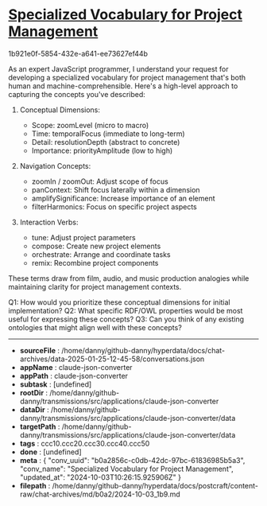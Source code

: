 # [Specialized Vocabulary for Project Management](https://claude.ai/chat/b0a2856c-c0db-42dc-97bc-61836985b5a3)

1b921e0f-5854-432e-a641-ee73627ef44b

 As an expert JavaScript programmer, I understand your request for developing a specialized vocabulary for project management that's both human and machine-comprehensible. Here's a high-level approach to capturing the concepts you've described:

1. Conceptual Dimensions:
   - Scope: zoomLevel (micro to macro)
   - Time: temporalFocus (immediate to long-term)
   - Detail: resolutionDepth (abstract to concrete)
   - Importance: priorityAmplitude (low to high)

2. Navigation Concepts:
   - zoomIn / zoomOut: Adjust scope of focus
   - panContext: Shift focus laterally within a dimension
   - amplifySignificance: Increase importance of an element
   - filterHarmonics: Focus on specific project aspects

3. Interaction Verbs:
   - tune: Adjust project parameters
   - compose: Create new project elements
   - orchestrate: Arrange and coordinate tasks
   - remix: Recombine project components

These terms draw from film, audio, and music production analogies while maintaining clarity for project management contexts.

Q1: How would you prioritize these conceptual dimensions for initial implementation?
Q2: What specific RDF/OWL properties would be most useful for expressing these concepts?
Q3: Can you think of any existing ontologies that might align well with these concepts?

---

* **sourceFile** : /home/danny/github-danny/hyperdata/docs/chat-archives/data-2025-01-25-12-45-58/conversations.json
* **appName** : claude-json-converter
* **appPath** : claude-json-converter
* **subtask** : [undefined]
* **rootDir** : /home/danny/github-danny/transmissions/src/applications/claude-json-converter
* **dataDir** : /home/danny/github-danny/transmissions/src/applications/claude-json-converter/data
* **targetPath** : /home/danny/github-danny/transmissions/src/applications/claude-json-converter/data
* **tags** : ccc10.ccc20.ccc30.ccc40.ccc50
* **done** : [undefined]
* **meta** : {
  "conv_uuid": "b0a2856c-c0db-42dc-97bc-61836985b5a3",
  "conv_name": "Specialized Vocabulary for Project Management",
  "updated_at": "2024-10-03T10:26:15.925906Z"
}
* **filepath** : /home/danny/github-danny/hyperdata/docs/postcraft/content-raw/chat-archives/md/b0a2/2024-10-03_1b9.md